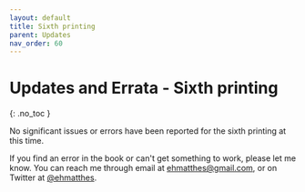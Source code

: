 ```yaml
---
layout: default
title: Sixth printing
parent: Updates
nav_order: 60
---
```


# Updates and Errata - Sixth printing
{: .no_toc }

No significant issues or errors have been reported for the sixth printing at this time.

If you find an error in the book or can't get something to work, please let me know. You can reach me through email at ehmatthes@gmail.com, or on Twitter at [@ehmatthes](https://twitter.com/ehmatthes).
